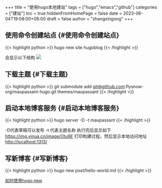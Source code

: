 +++
title = "使用hugo本地建站"
tags = ["hugo","emacs","github"]
categories = ["建站"]
toc = true
hiddenFromHomePage = false
date = 2023-06-04T19:08:00+08:00
draft = false
author = "zhangxingong"
+++

## 使用命令创建站点 {#使用命令创建站点}

{{< highlight python >}}
hugo new site hugoblog
{{< /highlight >}}

会显示以下结构
![](https://www.sulvblog.cn/posts/blog/build_hugo/1.png)


## 下载主题 {#下载主题}

{{< highlight python >}}
git submodule add git@github.com:flysnow-org/maupassant-hugo.git themes/maupassant
{{< /highlight >}}


## 启动本地博客服务 {#启动本地博客服务}

{{< highlight python >}}
hugo server -D -t maupassant
{{< /highlight >}}

-D代表草稿可以发布 -t 代表主题名称
执行完后显示如下
<https://img.vinua.cn/image/Otu9E>
打印构建过程，然后显示本地访问地址<http://localhost:1313/>


## 写新博客 {#写新博客}

{{< highlight python >}}
hugo new post/hello-world.md
{{< /highlight >}}

[如何使用hugo new](https://www.5axxw.com/questions/simple/1860nw)
